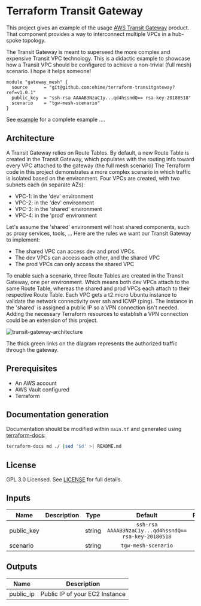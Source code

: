 # Terraform Transit Gateway

This project gives an example of the usage [AWS Transit Gateway](https://aws.amazon.com/transit-gateway/) product. That component provides a way to interconnect multiple VPCs in a hub-spoke topology.

The Transit Gateway is meant to superseed the more complex and expensive Transit VPC technology. This is a didactic example to showcase how a Transit VPC should be configured to achieve a non-trivial (full mesh) scenario. I hope it helps someone!

```hcl
module "gateway_mesh" {
  source      = "git@github.com:ehime/terraform-transitgateway?ref=v1.0.1"
  public_key  = "ssh-rsa AAAAB3NzaC1y...qd4hssndQ== rsa-key-20180518"
  scenario    = "tgw-mesh-scenario"
}
```

See [example](example) for a complete example ....

## Architecture

A Transit Gateway relies on Route Tables. By default, a new Route Table is created in the Transit Gateway, which populates with the routing info toward every VPC attached to the gateway (the full mesh scenario)
The Terraform code in this project demonstrates a more complex scenario in which traffic is isolated based on the environment. Four VPCs are created, with two subnets each (in separate AZs):
- VPC-1: in the 'dev' environment
- VPC-2: in the 'dev' environment
- VPC-3: in the 'shared' environment
- VPC-4: in the 'prod' environment

Let's assume the 'shared' environment will host shared components, such as proxy services, tools, ... Here are the rules we want our Transit Gateway to implement:
- The shared VPC can access dev and prod VPCs.
- The dev VPCs can access each other, and the shared VPC
- The prod VPCs can only access the shared VPC

To enable such a scenario, three Route Tables are created in the Transit Gateway, one per environment. Which means both dev VPCs attach to the same Route Table, whereas the shared and prod VPCs each attach to their respective Route Table. Each VPC gets a t2.micro Ubuntu instance to validate the network connectivity over ssh and ICMP (ping). The instance in the 'shared' is assigned a public IP so a VPN connection isn't needed. Adding the necessary Terraform resources to establish a VPN connection could be an extension of this project.

![transit-gateway-architecture](./doc/transit-gateway.png?raw=true "Transit Gateway Architecture")

The thick green links on the diagram represents the authorized traffic through the gateway.

## Prerequisites

- An AWS account
- AWS Vault configured
- Terraform

## Documentation generation

Documentation should be modified within `main.tf` and generated using [terraform-docs](https://github.com/segmentio/terraform-docs):

```bash
terraform-docs md ./ |sed '$d' >| README.md
```

## License

GPL 3.0 Licensed. See [LICENSE](https://github.com/ehime/terraform-transitgateway/tree/master/LICENSE) for full details.


## Inputs

| Name | Description | Type | Default | Required |
|------|-------------|:----:|:-----:|:-----:|
| public_key |  | string | `ssh-rsa AAAAB3NzaC1y...qd4hssndQ== rsa-key-20180518` | no |
| scenario |  | string | `tgw-mesh-scenario` | no |

## Outputs

| Name | Description |
|------|-------------|
| public_ip | Public IP of your EC2 Instance |
